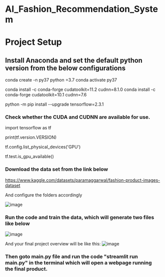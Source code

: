 # AI_Fashion_Recommendation_System

# Project Setup

## Install Anaconda and set the default python version from the below configurations

conda create -n py37 python =3.7
conda activate py37

conda install -c conda-forge cudatoolkit=11.2 cudnn=8.1.0
conda install -c conda-forge cudatoolkit=10.1 cudnn=7.6

python -m pip install --upgrade tensorflow=2.3.1

### Check whether the CUDA and CUDNN are available for use.
import tensorflow as tf

print(tf.version.VERSION)

tf.config.list_physical_devices('GPU')

tf.test.is_gpu_available()

### Download the data set from the link below
https://www.kaggle.com/datasets/paramaggarwal/fashion-product-images-dataset

And configure the folders accordingly

![image](https://github.com/Dpaace/AI_Fashion_Recommendation_System/assets/63782923/2f711853-56ee-4085-909d-fdb1db4f3a75)

### Run the code and train the data, which will generate two files like below
![image](https://github.com/Dpaace/AI_Fashion_Recommendation_System/assets/63782923/f2d0f9c5-6519-4a44-8077-5992712f5eb3)

And your final project overview will be like this:
![image](https://github.com/Dpaace/AI_Fashion_Recommendation_System/assets/63782923/8a8eae98-a806-46c7-b6aa-08f913798f29)

### Then goto main.py file and run the code "streamlit run main.py" in the terminal which will open a webpage running the final product.

